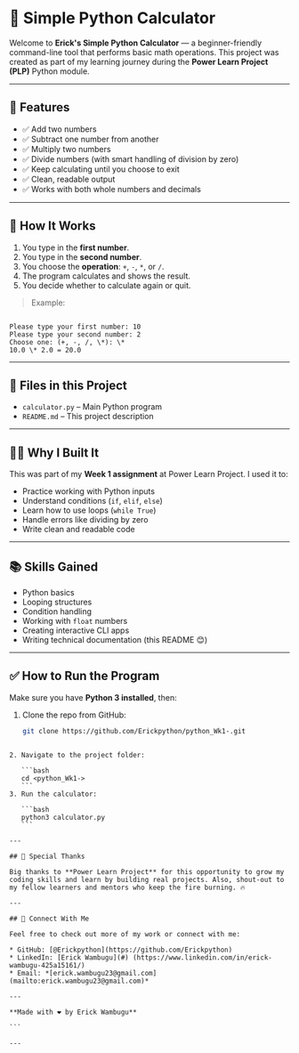 # 🧮 Simple Python Calculator

Welcome to **Erick's Simple Python Calculator** — a beginner-friendly command-line tool that performs basic math operations. This project was created as part of my learning journey during the **Power Learn Project (PLP)** Python module.

---

## 🚀 Features

- ✅ Add two numbers
- ✅ Subtract one number from another
- ✅ Multiply two numbers
- ✅ Divide numbers (with smart handling of division by zero)
- ✅ Keep calculating until you choose to exit
- ✅ Clean, readable output
- ✅ Works with both whole numbers and decimals

---

## 🧠 How It Works

1. You type in the **first number**.
2. You type in the **second number**.
3. You choose the **operation**: `+`, `-`, `*`, or `/`.
4. The program calculates and shows the result.
5. You decide whether to calculate again or quit.

> Example:
```

Please type your first number: 10
Please type your second number: 2
Choose one: (+, -, /, \*): \*
10.0 \* 2.0 = 20.0

````

---

## 📂 Files in this Project

- `calculator.py` – Main Python program
- `README.md` – This project description

---

## 👨‍💻 Why I Built It

This was part of my **Week 1 assignment** at Power Learn Project. I used it to:
- Practice working with Python inputs
- Understand conditions (`if`, `elif`, `else`)
- Learn how to use loops (`while True`)
- Handle errors like dividing by zero
- Write clean and readable code

---

## 📚 Skills Gained

- Python basics
- Looping structures
- Condition handling
- Working with `float` numbers
- Creating interactive CLI apps
- Writing technical documentation (this README 😊)

---

## ✅ How to Run the Program

Make sure you have **Python 3 installed**, then:

1. Clone the repo from GitHub:
   ```bash
   git clone https://github.com/Erickpython/python_Wk1-.git
````

2. Navigate to the project folder:

   ```bash
   cd <python_Wk1->
   ```
3. Run the calculator:

   ```bash
   python3 calculator.py
   ```

---

## 🙌 Special Thanks

Big thanks to **Power Learn Project** for this opportunity to grow my coding skills and learn by building real projects. Also, shout-out to my fellow learners and mentors who keep the fire burning. 🔥

---

## 📌 Connect With Me

Feel free to check out more of my work or connect with me:

* GitHub: [@Erickpython](https://github.com/Erickpython)
* LinkedIn: [Erick Wambugu](#) (https://www.linkedin.com/in/erick-wambugu-425a15161/)
* Email: *[erick.wambugu23@gmail.com](mailto:erick.wambugu23@gmail.com)*

---

**Made with ❤️ by Erick Wambugu**

```

---

